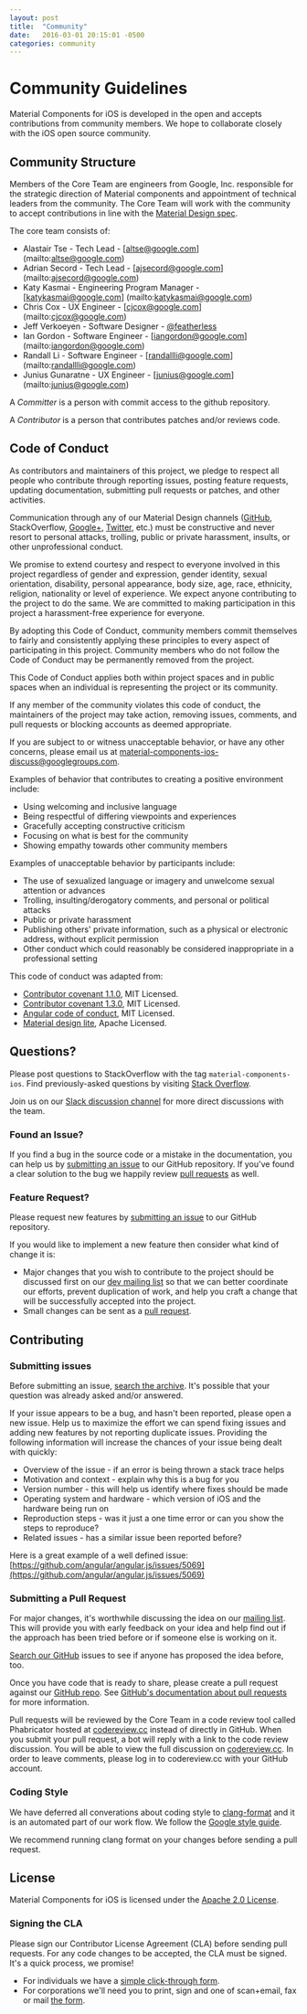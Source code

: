 ```yaml
---
layout: post
title:  "Community"
date:   2016-03-01 20:15:01 -0500
categories: community
---
```


# Community Guidelines

Material Components for iOS is developed in the open and accepts contributions from community
members. We hope to collaborate closely with the iOS open source community.

## Community Structure

Members of the Core Team are engineers from Google, Inc. responsible for the strategic
direction of Material components and appointment of technical leaders from the community. The Core
Team will work with the community to accept contributions in line with the
[Material Design spec](http://www.google.com/design/spec/).

The core team consists of:

- Alastair Tse - Tech Lead - [altse@google.com] (mailto:altse@google.com) 
- Adrian Secord - Tech Lead - [ajsecord@google.com] (mailto:ajsecord@google.com)
- Katy Kasmai - Engineering Program Manager - [katykasmai@google.com] (mailto:katykasmai@google.com)
- Chris Cox - UX Engineer - [cjcox@google.com] (mailto:cjcox@google.com) 
- Jeff Verkoeyen - Software Designer - [@featherless](http://twitter.com/featherless)
- Ian Gordon - Software Engineer - [iangordon@google.com] (mailto:iangordon@google.com)
- Randall Li - Software Engineer - [randallli@google.com] (mailto:randallli@google.com)
- Junius Gunaratne - UX Engineer - [junius@google.com] (mailto:junius@google.com)

A *Committer* is a person with commit access to the github repository.

A *Contributor* is a person that contributes patches and/or reviews code.

## Code of Conduct

As contributors and maintainers of this project, we pledge to respect all people who contribute
through reporting issues, posting feature requests, updating documentation, submitting pull
requests or patches, and other activities.

Communication through any of our Material Design channels
([GitHub](http://github.com/google/material-components-ios), StackOverflow,
[Google+](http://plus.google.com/+googledesign), [Twitter](https://twitter.com/googledesign), etc.)
must be constructive and never resort to personal attacks, trolling, public or private harassment,
insults, or other unprofessional conduct.

We promise to extend courtesy and respect to everyone involved in this project regardless of gender
and expression, gender identity, sexual orientation, disability, personal appearance, body size,
age, race, ethnicity, religion, nationality or level of experience. We expect anyone contributing to
the project to do the same. We are committed to making participation in this project a
harassment-free experience for everyone.

By adopting this Code of Conduct, community members commit themselves to fairly and consistently
applying these principles to every aspect of participating in this project. Community members who do
not follow the Code of Conduct may be permanently removed from the project.

This Code of Conduct applies both within project spaces and in public spaces when an individual is
representing the project or its community.

If any member of the community violates this code of conduct, the maintainers of the project may
take action, removing issues, comments, and pull requests or blocking accounts as deemed
appropriate.

If you are subject to or witness unacceptable behavior, or have any other concerns, please email us
at material-components-ios-discuss@googlegroups.com.

Examples of behavior that contributes to creating a positive environment include:

- Using welcoming and inclusive language
- Being respectful of differing viewpoints and experiences
- Gracefully accepting constructive criticism
- Focusing on what is best for the community
- Showing empathy towards other community members

Examples of unacceptable behavior by participants include:

- The use of sexualized language or imagery and unwelcome sexual attention or advances
- Trolling, insulting/derogatory comments, and personal or political attacks
- Public or private harassment
- Publishing others' private information, such as a physical or electronic address, without explicit permission
- Other conduct which could reasonably be considered inappropriate in a professional setting

This code of conduct was adapted from:

- [Contributor covenant 1.1.0](http://contributor-covenant.org/version/1/1/0/), MIT Licensed.
- [Contributor covenant 1.3.0](http://contributor-covenant.org/version/1/3/0/), MIT Licensed.
- [Angular code of conduct](https://github.com/angular/code-of-conduct/blob/master/CODE_OF_CONDUCT.md), MIT Licensed.
- [Material design lite](https://github.com/google/material-design-lite/blob/master/CONTRIBUTING.md), Apache Licensed.

## Questions?

Please post questions to StackOverflow with the tag `material-components-ios`.
Find previously-asked questions by visiting [Stack Overflow](http://stackoverflow.com/questions/tagged/material-components-ios).

Join us on our [Slack discussion channel](https://googleoss.slack.com/messages/mdc-ios/) for more
direct discussions with the team.

### Found an Issue?

If you find a bug in the source code or a mistake in the documentation, you can help us by
[submitting an issue](https://github.com/google/material-components-ios/issues) to our GitHub
repository. If you've found a clear solution to the bug we happily review
[pull requests](https://github.com/google/material-components-ios/pull/new) as well.

### Feature Request?

Please request new features by
[submitting an issue](https://github.com/google/material-components-ios/issues) to our GitHub
repository.

If you would like to implement a new feature then consider what kind of change it is:

- Major changes that you wish to contribute to the project should be discussed first on our
  [dev mailing list](https://groups.google.com/forum/#!forum/material-components-ios-discuss) so
  that we can better coordinate our efforts, prevent duplication of work, and help you craft a
  change that will be successfully accepted into the project.
- Small changes can be sent as a
  [pull request](https://github.com/google/material-components-ios/pull/new).

## Contributing

### Submitting issues

Before submitting an issue,
[search the archive](https://github.com/google/material-components-ios/issues). It's possible that
your question was already asked and/or answered.

If your issue appears to be a bug, and hasn't been reported, please open a new issue. Help us to
maximize the effort we can spend fixing issues and adding new features by not reporting duplicate
issues. Providing the following information will increase the chances of your issue being dealt with
quickly:

- Overview of the issue - if an error is being thrown a stack trace helps
- Motivation and context - explain why this is a bug for you
- Version number - this will help us identify where fixes should be made
- Operating system and hardware - which version of iOS and the hardware being run on
- Reproduction steps - was it just a one time error or can you show the steps to reproduce?
- Related issues - has a similar issue been reported before?

Here is a great example of a well defined issue:
[https://github.com/angular/angular.js/issues/5069](https://github.com/angular/angular.js/issues/5069)

### Submitting a Pull Request

For major changes, it's worthwhile discussing the idea on our
[mailing list](https://groups.google.com/forum/#!forum/material-components-ios-discuss).
This will provide you with early feedback on your idea and help find out if the approach has been
tried before or if someone else is working on it.

[Search our GitHub](https://github.com/google/material-components-ios/issues) issues to see if
anyone has proposed the idea before, too.

Once you have code that is ready to share, please create a pull request against our
[GitHub repo](https://github.com/google/material-components-ios/pull/new). See
[GitHub's documentation about pull requests](https://help.github.com/articles/using-pull-requests)
for more information.

Pull requests will be reviewed by the Core Team in a code review tool called Phabricator hosted
at [codereview.cc](http://codereview.cc) instead of directly in GitHub. When you submit your pull
request, a bot will reply with a link to the code review discussion. You will be able to view the
full discussion on [codereview.cc](http://codereview.cc). In order to leave comments, please log
in to codereview.cc with your GitHub account.

### Coding Style

We have deferred all converations about coding style to
[clang-format](http://clang.llvm.org/docs/ClangFormat.html) and it is an automated part of our
work flow. We follow the [Google style guide](https://google.github.io/styleguide/objcguide.xml).

We recommend running clang format on your changes before sending a pull request.

## License

Material Components for iOS is licensed under the
[Apache 2.0 License](http://www.apache.org/licenses/LICENSE-2.0).

### Signing the CLA

Please sign our Contributor License Agreement (CLA) before sending pull requests. For any code
changes to be accepted, the CLA must be signed. It's a quick process, we promise!

- For individuals we have a [simple click-through form](http://code.google.com/legal/individual-cla-v1.0.html).
- For corporations we'll need you to print, sign and one of scan+email, fax or mail
  [the form](http://code.google.com/legal/corporate-cla-v1.0.html).

